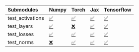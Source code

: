 | Submodules       | Numpy                                                                                                                           | Torch                                                                                                                           | Jax                                                                                                                             | Tensorflow                                                                                                                      |
|:-----------------|:--------------------------------------------------------------------------------------------------------------------------------|:--------------------------------------------------------------------------------------------------------------------------------|:--------------------------------------------------------------------------------------------------------------------------------|:--------------------------------------------------------------------------------------------------------------------------------|
| test_activations | <a href="https://github.com/unifyai/ivy/runs/8057334459?check_suite_focus=true" rel="noopener noreferrer" target="_blank">✅</a> | <a href="https://github.com/unifyai/ivy/runs/8057334598?check_suite_focus=true" rel="noopener noreferrer" target="_blank">✅</a> | <a href="https://github.com/unifyai/ivy/runs/8057334828?check_suite_focus=true" rel="noopener noreferrer" target="_blank">✅</a> | <a href="https://github.com/unifyai/ivy/runs/8057335019?check_suite_focus=true" rel="noopener noreferrer" target="_blank">✅</a> |
| test_layers      | <a href="https://github.com/unifyai/ivy/runs/8057334490?check_suite_focus=true" rel="noopener noreferrer" target="_blank">✅</a> | <a href="https://github.com/unifyai/ivy/runs/8057334636?check_suite_focus=true" rel="noopener noreferrer" target="_blank">❌</a> | <a href="https://github.com/unifyai/ivy/runs/8057334890?check_suite_focus=true" rel="noopener noreferrer" target="_blank">✅</a> | <a href="https://github.com/unifyai/ivy/runs/8057335053?check_suite_focus=true" rel="noopener noreferrer" target="_blank">✅</a> |
| test_losses      | <a href="https://github.com/unifyai/ivy/runs/8057334526?check_suite_focus=true" rel="noopener noreferrer" target="_blank">✅</a> | <a href="https://github.com/unifyai/ivy/runs/8057334692?check_suite_focus=true" rel="noopener noreferrer" target="_blank">✅</a> | <a href="https://github.com/unifyai/ivy/runs/8057334960?check_suite_focus=true" rel="noopener noreferrer" target="_blank">✅</a> | <a href="https://github.com/unifyai/ivy/runs/8057335072?check_suite_focus=true" rel="noopener noreferrer" target="_blank">✅</a> |
| test_norms       | <a href="https://github.com/unifyai/ivy/runs/8057334565?check_suite_focus=true" rel="noopener noreferrer" target="_blank">❌</a> | <a href="https://github.com/unifyai/ivy/runs/8057334757?check_suite_focus=true" rel="noopener noreferrer" target="_blank">✅</a> | <a href="https://github.com/unifyai/ivy/runs/8057334993?check_suite_focus=true" rel="noopener noreferrer" target="_blank">✅</a> | <a href="https://github.com/unifyai/ivy/runs/8057335103?check_suite_focus=true" rel="noopener noreferrer" target="_blank">✅</a> |